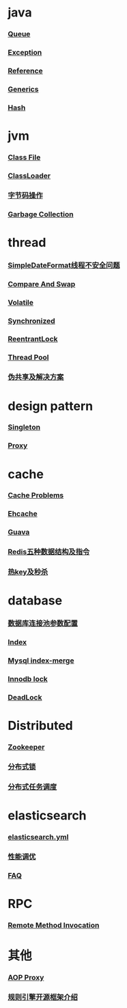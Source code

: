 # java
###  [Queue](markdown/java/queue.md)
###  [Exception](markdown/java/exception.md)
###  [Reference](markdown/java/reference.md)
###  [Generics](markdown/java/generics.md)
###  [Hash](markdown/java/hash.md)

# jvm
### [Class File](markdown/jvm/class.md)
### [ClassLoader](markdown/jvm/classLoader.md)
### [字节码操作](markdown/jvm/bytecode.md)
### [Garbage Collection](markdown/jvm/gc.md)

# thread
### [SimpleDateFormat线程不安全问题](markdown/thread/simpleDateFormat.md)
### [Compare And Swap](markdown/java/cas.md)
### [Volatile](markdown/thread/volatile.md)
### [Synchronized](markdown/thread/synchronized.md)
### [ReentrantLock](markdown/thread/ReentrantLock.md)
### [Thread Pool](markdown/thread/threadPool.md)
### [伪共享及解决方案](markdown/thread/pseudoShare.md)

# design pattern 
### [Singleton](markdown/designpattern/singleton.md)
### [Proxy](markdown/designpattern/proxy.md)

# cache
### [Cache Problems](markdown/cache/cache.md)
### [Ehcache](markdown/cache/ehcache.md)
### [Guava](markdown/cache/guava.md) 
### [Redis五种数据结构及指令](markdown/cache/redisDataStructrue.md)
### [热key及秒杀](markdown/cache/cacheModel.md) 

# database
### [数据库连接池参数配置](markdown/database/dataSourceConnectedPool.md)
### [Index](markdown/database/index.md)
### [Mysql index-merge](markdown/database/index-merge.md)
### [Innodb lock](markdown/database/innodblock.md)  
### [DeadLock](markdown/database/deadlock.md)

# Distributed
### [Zookeeper](markdown/distributed/zookeeper.md)
### [分布式锁](markdown/cache/distributedLock.md) 
### [分布式任务调度](markdown/distributed/schedule.md)

# elasticsearch
### [elasticsearch.yml](markdown/elasticsearch/config.md)
### [性能调优](markdown/elasticsearch/elasticsearch.md)
### [FAQ](markdown/elasticsearch/faq.md)

# RPC
### [Remote Method Invocation](markdown/rpc/rmi.md)
<!--
### 9.2 Dubbo
### 9.3 Thrift

## 十 消息队列
### 10.1 RabbitMQ
### 10.2 Kafka
-->

# 其他
### [AOP Proxy](markdown/spring/aopProxy.md)
### [规则引擎开源框架介绍](markdown/rule/rule.md)


<!-- 缓存
### 4.4 [Memcached](markdown/cache/cache.md)
### 4.5 [Tair](markdown/cache/cache.md)
### 4.6 [EVCache](markdown/cache/cache.md) 
-->

<!-- eslatic search
### 1 http client 
### 2 节点配置 m/d/其他 
### 3 api增删改
### 4 不同版本api差距
-->

<!--  
4.Java多线程的五大状态，及状态图流程转换
5.B+树和红黑树的时间复杂度
6.频繁回收老年代怎么分析解决
7.mysql的limit分页如何保证可靠性
8.java IO/NIO/BIO/AIO 操作系统NIO实现原理
-->

